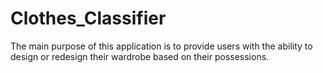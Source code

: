 # Clothes_Classifier
The main purpose of this application is to provide users with the ability to design or redesign their wardrobe based on their possessions.
